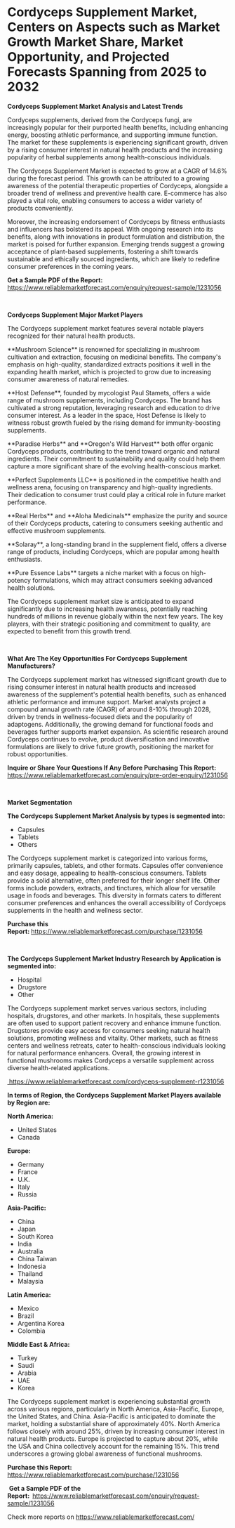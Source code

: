 <p><h1>Cordyceps Supplement Market, Centers on Aspects such as Market Growth Market Share, Market Opportunity, and Projected Forecasts Spanning from 2025 to 2032</h1></p><p><strong>Cordyceps Supplement Market Analysis and Latest Trends</strong></p>
<p><p>Cordyceps supplements, derived from the Cordyceps fungi, are increasingly popular for their purported health benefits, including enhancing energy, boosting athletic performance, and supporting immune function. The market for these supplements is experiencing significant growth, driven by a rising consumer interest in natural health products and the increasing popularity of herbal supplements among health-conscious individuals.</p><p>The Cordyceps Supplement Market is expected to grow at a CAGR of 14.6% during the forecast period. This growth can be attributed to a growing awareness of the potential therapeutic properties of Cordyceps, alongside a broader trend of wellness and preventive health care. E-commerce has also played a vital role, enabling consumers to access a wider variety of products conveniently.</p><p>Moreover, the increasing endorsement of Cordyceps by fitness enthusiasts and influencers has bolstered its appeal. With ongoing research into its benefits, along with innovations in product formulation and distribution, the market is poised for further expansion. Emerging trends suggest a growing acceptance of plant-based supplements, fostering a shift towards sustainable and ethically sourced ingredients, which are likely to redefine consumer preferences in the coming years.</p></p>
<p><strong>Get a Sample PDF of the Report:&nbsp;</strong> <a href="https://www.reliablemarketforecast.com/enquiry/request-sample/1231056?utm_campaign=2753&utm_medium=2&utm_source=Github&utm_content=ia&utm_term=08032025&utm_id=cordyceps-supplement">https://www.reliablemarketforecast.com/enquiry/request-sample/1231056</a></p>
<p>&nbsp;</p>
<p><strong>Cordyceps Supplement Major Market Players</strong></p>
<p><p>The Cordyceps supplement market features several notable players recognized for their natural health products. </p><p>**Mushroom Science** is renowned for specializing in mushroom cultivation and extraction, focusing on medicinal benefits. The company's emphasis on high-quality, standardized extracts positions it well in the expanding health market, which is projected to grow due to increasing consumer awareness of natural remedies.</p><p>**Host Defense**, founded by mycologist Paul Stamets, offers a wide range of mushroom supplements, including Cordyceps. The brand has cultivated a strong reputation, leveraging research and education to drive consumer interest. As a leader in the space, Host Defense is likely to witness robust growth fueled by the rising demand for immunity-boosting supplements.</p><p>**Paradise Herbs** and **Oregon's Wild Harvest** both offer organic Cordyceps products, contributing to the trend toward organic and natural ingredients. Their commitment to sustainability and quality could help them capture a more significant share of the evolving health-conscious market.</p><p>**Perfect Supplements LLC** is positioned in the competitive health and wellness arena, focusing on transparency and high-quality ingredients. Their dedication to consumer trust could play a critical role in future market performance.</p><p>**Real Herbs** and **Aloha Medicinals** emphasize the purity and source of their Cordyceps products, catering to consumers seeking authentic and effective mushroom supplements. </p><p>**Solaray**, a long-standing brand in the supplement field, offers a diverse range of products, including Cordyceps, which are popular among health enthusiasts.</p><p>**Pure Essence Labs** targets a niche market with a focus on high-potency formulations, which may attract consumers seeking advanced health solutions.</p><p>The Cordyceps supplement market size is anticipated to expand significantly due to increasing health awareness, potentially reaching hundreds of millions in revenue globally within the next few years. The key players, with their strategic positioning and commitment to quality, are expected to benefit from this growth trend.</p></p>
<p>&nbsp;</p>
<p><strong>What Are The Key Opportunities For Cordyceps Supplement Manufacturers?</strong></p>
<p><p>The Cordyceps supplement market has witnessed significant growth due to rising consumer interest in natural health products and increased awareness of the supplement's potential health benefits, such as enhanced athletic performance and immune support. Market analysts project a compound annual growth rate (CAGR) of around 8-10% through 2028, driven by trends in wellness-focused diets and the popularity of adaptogens. Additionally, the growing demand for functional foods and beverages further supports market expansion. As scientific research around Cordyceps continues to evolve, product diversification and innovative formulations are likely to drive future growth, positioning the market for robust opportunities.</p></p>
<p><strong>Inquire or Share Your Questions If Any Before Purchasing This Report:</strong> <a href="https://www.reliablemarketforecast.com/enquiry/pre-order-enquiry/1231056?utm_campaign=2753&utm_medium=2&utm_source=Github&utm_content=ia&utm_term=08032025&utm_id=cordyceps-supplement">https://www.reliablemarketforecast.com/enquiry/pre-order-enquiry/1231056</a></p>
<p>&nbsp;</p>
<p><strong>Market Segmentation</strong></p>
<p><strong>The Cordyceps Supplement Market Analysis by types is segmented into:</strong></p>
<p><ul><li>Capsules</li><li>Tablets</li><li>Others</li></ul></p>
<p><p>The Cordyceps supplement market is categorized into various forms, primarily capsules, tablets, and other formats. Capsules offer convenience and easy dosage, appealing to health-conscious consumers. Tablets provide a solid alternative, often preferred for their longer shelf life. Other forms include powders, extracts, and tinctures, which allow for versatile usage in foods and beverages. This diversity in formats caters to different consumer preferences and enhances the overall accessibility of Cordyceps supplements in the health and wellness sector.</p></p>
<p><strong>Purchase this Report:&nbsp;</strong><a href="https://www.reliablemarketforecast.com/purchase/1231056?utm_campaign=2753&utm_medium=2&utm_source=Github&utm_content=ia&utm_term=08032025&utm_id=cordyceps-supplement">https://www.reliablemarketforecast.com/purchase/1231056</a></p>
<p>&nbsp;</p>
<p><strong>The Cordyceps Supplement Market Industry Research by Application is segmented into:</strong></p>
<p><ul><li>Hospital</li><li>Drugstore</li><li>Other</li></ul></p>
<p><p>The Cordyceps supplement market serves various sectors, including hospitals, drugstores, and other markets. In hospitals, these supplements are often used to support patient recovery and enhance immune function. Drugstores provide easy access for consumers seeking natural health solutions, promoting wellness and vitality. Other markets, such as fitness centers and wellness retreats, cater to health-conscious individuals looking for natural performance enhancers. Overall, the growing interest in functional mushrooms makes Cordyceps a versatile supplement across diverse health-related applications.</p></p>
<p><a href="https://www.reliablemarketforecast.com/cordyceps-supplement-r1231056?utm_campaign=2753&utm_medium=2&utm_source=Github&utm_content=ia&utm_term=08032025&utm_id=cordyceps-supplement">&nbsp;https://www.reliablemarketforecast.com/cordyceps-supplement-r1231056</a></p>
<p><strong>In terms of Region, the Cordyceps Supplement Market Players available by Region are:</strong></p>
<p>
    <p> <strong> North America: </strong>
        <ul>
            <li>United States</li>
            <li>Canada</li>
        </ul>
        </p> 
    <p> <strong> Europe: </strong>
        <ul>
            <li>Germany</li>
            <li>France</li>
            <li>U.K.</li>
            <li>Italy</li>
            <li>Russia</li>
        </ul>
        </p> 
    <p> <strong> Asia-Pacific: </strong>
        <ul>
            <li>China</li>
            <li>Japan</li>
            <li>South Korea</li>
            <li>India</li>
            <li>Australia</li>
            <li>China Taiwan</li>
            <li>Indonesia</li>
            <li>Thailand</li>
            <li>Malaysia</li>
        </ul>
        </p> 
    <p> <strong> Latin America: </strong>
        <ul>
            <li>Mexico</li>
            <li>Brazil</li>
            <li>Argentina Korea</li>
            <li>Colombia</li>
        </ul>
        </p> 
    <p> <strong> Middle East & Africa: </strong>
        <ul>
            <li>Turkey</li>
            <li>Saudi</li>
            <li>Arabia</li>
            <li>UAE</li>
            <li>Korea</li>
        </ul>
    </p>
    </p>
<p><p>The Cordyceps supplement market is experiencing substantial growth across various regions, particularly in North America, Asia-Pacific, Europe, the United States, and China. Asia-Pacific is anticipated to dominate the market, holding a substantial share of approximately 40%. North America follows closely with around 25%, driven by increasing consumer interest in natural health products. Europe is projected to capture about 20%, while the USA and China collectively account for the remaining 15%. This trend underscores a growing global awareness of functional mushrooms.</p></p>
<p><strong>Purchase this Report: </strong><a href="https://www.reliablemarketforecast.com/purchase/1231056?utm_campaign=2753&utm_medium=2&utm_source=Github&utm_content=ia&utm_term=08032025&utm_id=cordyceps-supplement">https://www.reliablemarketforecast.com/purchase/1231056</a></p>
<p>&nbsp;<strong>Get a Sample PDF of the Report:&nbsp;&nbsp;</strong><a href="https://www.reliablemarketforecast.com/enquiry/request-sample/1231056?utm_campaign=2753&utm_medium=2&utm_source=Github&utm_content=ia&utm_term=08032025&utm_id=cordyceps-supplement">https://www.reliablemarketforecast.com/enquiry/request-sample/1231056</a></p>
<p><strong></strong></p>
<p>Check more reports on <a href="https://www.reliablemarketforecast.com/?utm_campaign=2753&utm_medium=2&utm_source=Github&utm_content=ia&utm_term=08032025&utm_id=cordyceps-supplement">https://www.reliablemarketforecast.com/</a></p>